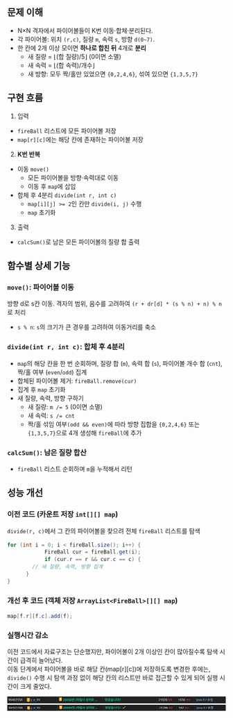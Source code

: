 ## 문제 이해

* N×N 격자에서 파이어볼들이 K번 이동·합체·분리된다.
* 각 파이어볼: 위치 `(r,c)`, 질량 `m`, 속력 `s`, 방향 `d(0~7)`.
* 한 칸에 2개 이상 모이면 **하나로 합친 뒤** 4개로 **분리**
  * 새 질량 = ⌊(합 질량)/5⌋ (0이면 소멸)
  * 새 속력 = ⌊(합 속력)/개수⌋
  * 새 방향: 모두 짝/홀만 있었으면 `{0,2,4,6}`, 섞여 있으면 `{1,3,5,7}`

## 구현 흐름
1. 입력  
  * `fireBall` 리스트에 모든 파이어볼 저장
  * `map[r][c]`에는 해당 칸에 존재하는 파이어볼 저장

2. **K번 반복**
  * 이동 `move()`
    * 모든 파이어볼을 방향·속력대로 이동
    * 이동 후 `map`에 삽입
  * 합체 후 4분리 `divide(int r, int c)`
    * `map[i][j] >= 2`인 칸만 `divide(i, j)` 수행
    * `map` 초기화
3. 출력
  * `calcSum()`로 남은 모든 파이어볼의 질량 합 출력

## 함수별 상세 기능
### `move()`: 파이어볼 이동
방향 d로 s칸 이동. 격자의 범위, 음수를 고려하여 `(r + dr[d] * (s % n) + n) % n`로 처리
  * `s % n`: `s`의 크기가 큰 경우를 고려하여 이동거리를 축소

### `divide(int r, int c)`: 합체 후 4분리
* `map`의 해당 칸을 한 번 순회하며, 질량 합 (`m`), 속력 합 (`s`), 파이어볼 개수 합 (`cnt`), 짝/홀 여부 (`even`/`odd`) 집계
* 합체된 파이어볼 제거: `fireBall.remove(cur)`
* 집계 후 `map` 초기화
* 새 질량, 속력, 방향 구하기
  * 새 질량: `m /= 5` (0이면 소멸)
  * 새 속력: `s /= cnt`
  * 짝/홀 섞임 여부`(odd && even)`에 따라 방향 집합을 `{0,2,4,6}` 또는 `{1,3,5,7}`으로 4개 생성해 `fireBall`에 추가

### `calcSum()`: 남은 질량 합산
* `fireBall` 리스트 순회하며 `m`을 누적해서 리턴

## 성능 개선
### 이전 코드 (카운트 저장 `int[][] map`)
`divide(r, c)`에서 그 칸의 파이어볼을 찾으려 전체 `fireBall` 리스트를 탐색

``` java
for (int i = 0; i < fireBall.size(); i++) {
			FireBall cur = fireBall.get(i);
			if (cur.r == r && cur.c == c) {
        // 새 질량, 속력, 방향 집계
      }
}
```

### 개선 후 코드 (객체 저장 `ArrayList<FireBall>[][] map`)
``` java
map[f.r][f.c].add(f);
```

### 실행시간 감소
이전 코드에서 자료구조는 단순했지만, 파이어볼이 2개 이상인 칸이 많아질수록 탐색 시간이 급격히 늘어났다.  
이동 단계에서 파이어볼을 바로 해당 칸(map[r][c])에 저장하도록 변경한 후에는,  
`divide()` 수행 시 탐색 과정 없이 해당 칸의 리스트만 바로 접근할 수 있게 되어 실행 시간이 크게 줄었다.

![이전 실행 시간](before.png)  
![이후 실행 시간](after.png)
